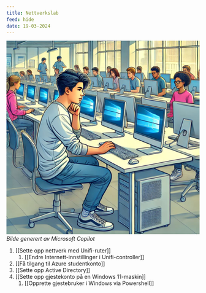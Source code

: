 ```yaml
---
title: Nettverkslab
feed: hide
date: 19-03-2024
---
```

![](/assets/img/nettverkslab/datalab.png)
*Bilde generert av Microsoft Copilot*

1. [[Sette opp nettverk med Unifi-ruter]]
	1. [[Endre Internett-innstillinger i Unifi-controller]]
2. [[Få tilgang til Azure studentkonto]]
3. [[Sette opp Active Directory]]
4. [[Sette opp gjestekonto på en Windows 11-maskin]]
	1. [[Opprette gjestebruker i Windows via Powershell]]
